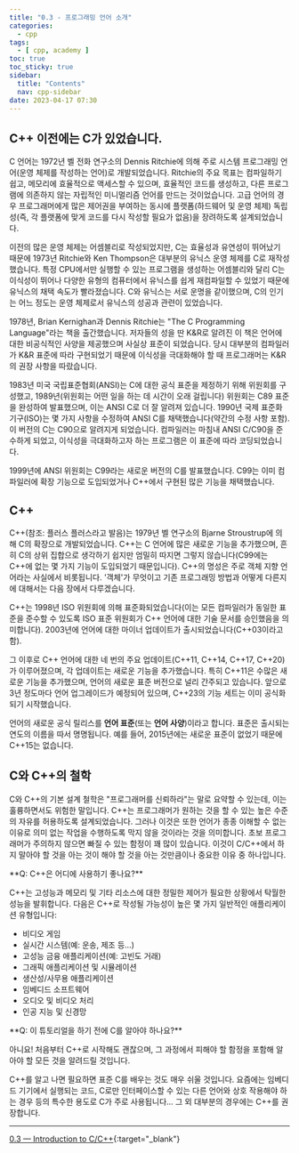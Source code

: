 ```yaml
---
title: "0.3 - 프로그래밍 언어 소개"
categories:
  - cpp
tags:
  - [ cpp, academy ]
toc: true
toc_sticky: true
sidebar:
  title: "Contents"
  nav: cpp-sidebar
date: 2023-04-17 07:30
---
```


## C++ 이전에는 C가 있었습니다.

C 언어는 1972년 벨 전화 연구소의 Dennis Ritchie에 의해 주로 시스템 프로그래밍 언어(운영 체제를 작성하는 언어)로 개발되었습니다. Ritchie의 주요 목표는 컴파일하기 쉽고, 메모리에 효율적으로
액세스할 수 있으며, 효율적인 코드를 생성하고, 다른 프로그램에 의존하지 않는 자립적인 미니멀리즘 언어를 만드는 것이었습니다. 고급 언어의 경우 프로그래머에게 많은 제어권을 부여하는 동시에 플랫폼(하드웨어 및 운영
체제) 독립성(즉, 각 플랫폼에 맞게 코드를 다시 작성할 필요가 없음)을 장려하도록 설계되었습니다.

이전의 많은 운영 체제는 어셈블리로 작성되었지만, C는 효율성과 유연성이 뛰어났기 때문에 1973년 Ritchie와 Ken Thompson은 대부분의 유닉스 운영 체제를 C로 재작성했습니다. 특정 CPU에서만 실행할
수 있는 프로그램을 생성하는 어셈블리와 달리 C는 이식성이 뛰어나 다양한 유형의 컴퓨터에서 유닉스를 쉽게 재컴파일할 수 있었기 때문에 유닉스의 채택 속도가 빨라졌습니다. C와 유닉스는 서로 운명을 같이했으며, C의
인기는 어느 정도는 운영 체제로서 유닉스의 성공과 관련이 있었습니다.

1978년, Brian Kernighan과 Dennis Ritchie는 "The C Programming Language"라는 책을 출간했습니다. 저자들의 성을 딴 K&R로 알려진 이 책은 언어에 대한 비공식적인
사양을 제공했으며 사실상 표준이 되었습니다. 당시 대부분의 컴파일러가 K&R 표준에 따라 구현되었기 때문에 이식성을 극대화해야 할 때 프로그래머는 K&R의 권장 사항을 따랐습니다.

1983년 미국 국립표준협회(ANSI)는 C에 대한 공식 표준을 제정하기 위해 위원회를 구성했고, 1989년(위원회는 어떤 일을 하는 데 시간이 오래 걸립니다) 위원회는 C89 표준을 완성하여 발표했으며, 이는
ANSI C로 더 잘 알려져 있습니다. 1990년 국제 표준화 기구(ISO)는 몇 가지 사항을 수정하여 ANSI C를 채택했습니다(약간의 수정 사항 포함). 이 버전의 C는 C90으로 알려지게 되었습니다. 컴파일러는
마침내 ANSI C/C90을 준수하게 되었고, 이식성을 극대화하고자 하는 프로그램은 이 표준에 따라 코딩되었습니다.

1999년에 ANSI 위원회는 C99라는 새로운 버전의 C를 발표했습니다. C99는 이미 컴파일러에 확장 기능으로 도입되었거나 C++에서 구현된 많은 기능을 채택했습니다.

## C++

C++(참조: 플러스 플러스라고 발음)는 1979년 벨 연구소의 Bjarne Stroustrup에 의해 C의 확장으로 개발되었습니다. C++는 C 언어에 많은 새로운 기능을 추가했으며, 흔히 C의 상위 집합으로
생각하기 쉽지만 엄밀히 따지면 그렇지 않습니다(C99에는 C++에 없는 몇 가지 기능이 도입되었기 때문입니다). C++의 명성은 주로 객체 지향 언어라는 사실에서 비롯됩니다. '객체'가 무엇이고 기존 프로그래밍
방법과 어떻게 다른지에 대해서는 다음 장에서 다루겠습니다.

C++는 1998년 ISO 위원회에 의해 표준화되었습니다(이는 모든 컴파일러가 동일한 표준을 준수할 수 있도록 ISO 표준 위원회가 C++ 언어에 대한 기술 문서를 승인했음을 의미합니다). 2003년에 언어에 대한
마이너 업데이트가 출시되었습니다(C++03이라고 함).

그 이후로 C++ 언어에 대한 네 번의 주요 업데이트(C++11, C++14, C++17, C++20)가 이루어졌으며, 각 업데이트는 새로운 기능을 추가했습니다. 특히 C++11은 수많은 새로운 기능을 추가했으며,
언어의 새로운 표준 버전으로 널리 간주되고 있습니다. 앞으로 3년 정도마다 언어 업그레이드가 예정되어 있으며, C++23의 기능 세트는 이미 공식화되기 시작했습니다.

언어의 새로운 공식 릴리스를 **언어 표준**(또는 **언어 사양**)이라고 합니다. 표준은 출시되는 연도의 이름을 따서 명명됩니다. 예를 들어, 2015년에는 새로운 표준이 없었기 때문에 C++15는 없습니다.

## C와 C++의 철학

C와 C++의 기본 설계 철학은 "프로그래머를 신뢰하라"는 말로 요약할 수 있는데, 이는 훌륭하면서도 위험한 말입니다. C++는 프로그래머가 원하는 것을 할 수 있는 높은 수준의 자유를 허용하도록 설계되었습니다.
그러나 이것은 또한 언어가 종종 이해할 수 없는 이유로 의미 없는 작업을 수행하도록 막지 않을 것이라는 것을 의미합니다. 초보 프로그래머가 주의하지 않으면
빠질 수 있는 함정이 꽤 많이 있습니다. 이것이 C/C++에서 하지 말아야 할 것을 아는 것이 해야 할 것을 아는 것만큼이나 중요한 이유 중 하나입니다.

<div class="notice--info" markdown="1">
<span class="notice-title">
**Q: C++은 어디에 사용하기 좋나요?**
</span>

C++는 고성능과 메모리 및 기타 리소스에 대한 정밀한 제어가 필요한 상황에서 탁월한 성능을 발휘합니다. 다음은 C++로 작성될 가능성이 높은 몇 가지 일반적인 애플리케이션 유형입니다:

- 비디오 게임
- 실시간 시스템(예: 운송, 제조 등...)
- 고성능 금융 애플리케이션(예: 고빈도 거래)
- 그래픽 애플리케이션 및 시뮬레이션
- 생산성/사무용 애플리케이션
- 임베디드 소프트웨어
- 오디오 및 비디오 처리
- 인공 지능 및 신경망

</div>

<div class="notice--info" markdown="1">
<span class="notice-title">
**Q: 이 튜토리얼을 하기 전에 C를 알아야 하나요?**
</span>

아니요! 처음부터 C++로 시작해도 괜찮으며, 그 과정에서 피해야 할 함정을 포함해 알아야 할 모든 것을 알려드릴 것입니다.

C++를 알고 나면 필요하면 표준 C를 배우는 것도 매우 쉬울 것입니다. 요즘에는 임베디드 기기에서 실행되는 코드, C로만 인터페이스할 수 있는 다른 언어와 상호 작용해야 하는 경우 등의 특수한 용도로 C가 주로
사용됩니다... 그 외 대부분의 경우에는 C++를 권장합니다.
</div>

---

[0.3 — Introduction to C/C++](https://www.learncpp.com/cpp-tutorial/introduction-to-cplusplus/){:target="_blank"}

[//]: # (<div class="notice--info" markdown="1">)
[//]: # (<span class="notice-title">)
[//]: # (**Q: 다른 프로그래밍 언어를 위한 비슷한 사이트가 있나요?**)
[//]: # (</span>)
[//]: # ()
[//]: # (아니요. 그러려면 저를 몇 번 복제해야 합니다.)
[//]: # (</div>)
